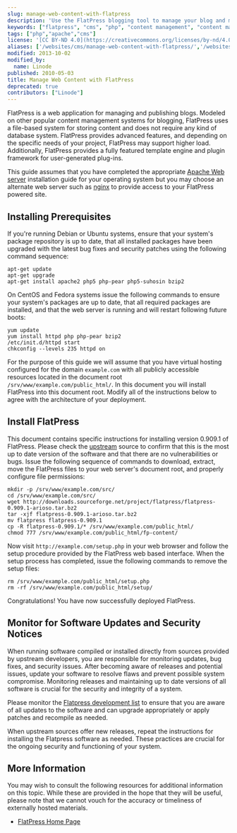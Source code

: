 ```yaml
---
slug: manage-web-content-with-flatpress
description: 'Use the FlatPress blogging tool to manage your blog and manage web content.'
keywords: ["flatpress", "cms", "php", "content management", "content management systems"]
tags: ["php","apache","cms"]
license: '[CC BY-ND 4.0](https://creativecommons.org/licenses/by-nd/4.0)'
aliases: ['/websites/cms/manage-web-content-with-flatpress/','/websites/cms/flatpress/manage-web-content-with-flatpress/','/web-applications/cms-guides/flatpress/']
modified: 2013-10-02
modified_by:
  name: Linode
published: 2010-05-03
title: Manage Web Content with FlatPress
deprecated: true
contributors: ["Linode"]
---
```


FlatPress is a web application for managing and publishing blogs. Modeled on other popular content management systems for blogging, FlatPress uses a file-based system for storing content and does not require any kind of database system. FlatPress provides advanced features, and depending on the specific needs of your project, FlatPress may support higher load. Additionally, FlatPress provides a fully featured template engine and plugin framework for user-generated plug-ins.

This guide assumes that you have completed the appropriate [Apache Web server](/docs/web-servers/apache/) installation guide for your operating system but you may choose an alternate web server such as [nginx](/docs/web-servers/nginx/) to provide access to your FlatPress powered site.

## Installing Prerequisites

If you're running Debian or Ubuntu systems, ensure that your system's package repository is up to date, that all installed packages have been upgraded with the latest bug fixes and security patches using the following command sequence:

    apt-get update
    apt-get upgrade
    apt-get install apache2 php5 php-pear php5-suhosin bzip2

On CentOS and Fedora systems issue the following commands to ensure your system's packages are up to date, that all required packages are installed, and that the web server is running and will restart following future boots:

    yum update
    yum install httpd php php-pear bzip2
    /etc/init.d/httpd start
    chkconfig --levels 235 httpd on

For the purpose of this guide we will assume that you have virtual hosting configured for the domain `example.com` with all publicly accessible resources located in the document root `/srv/www/example.com/public_html/`. In this document you will install FlatPress into this document root. Modify all of the instructions below to agree with the architecture of your deployment.

## Install FlatPress

This document contains specific instructions for installing version 0.909.1 of FlatPress. Please check the [upstream](http://www.flatpress.org/home/) source to confirm that this is the most up to date version of the software and that there are no vulnerabilities or bugs. Issue the following sequence of commands to download, extract, move the FlatPress files to your web server's document root, and properly configure file permissions:

    mkdir -p /srv/www/example.com/src/
    cd /srv/www/example.com/src/
    wget http://downloads.sourceforge.net/project/flatpress/flatpress-0.909.1-arioso.tar.bz2
    tar -xjf flatpress-0.909.1-arioso.tar.bz2
    mv flatpress flatpress-0.909.1
    cp -R flatpress-0.909.1/* /srv/www/example.com/public_html/
    chmod 777 /srv/www/example.com/public_html/fp-content/

Now visit `http://example.com/setup.php` in your web browser and follow the setup procedure provided by the FlatPress web based interface. When the setup process has completed, issue the following commands to remove the setup files:

    rm /srv/www/example.com/public_html/setup.php
    rm -rf /srv/www/example.com/public_html/setup/

Congratulations! You have now successfully deployed FlatPress.

## Monitor for Software Updates and Security Notices

When running software compiled or installed directly from sources provided by upstream developers, you are responsible for monitoring updates, bug fixes, and security issues. After becoming aware of releases and potential issues, update your software to resolve flaws and prevent possible system compromise. Monitoring releases and maintaining up to date versions of all software is crucial for the security and integrity of a system.

Please monitor the [Flatpress development list](https://lists.sourceforge.net/lists/listinfo/flatpress-dev) to ensure that you are aware of all updates to the software and can upgrade appropriately or apply patches and recompile as needed.

When upstream sources offer new releases, repeat the instructions for installing the Flatpress software as needed. These practices are crucial for the ongoing security and functioning of your system.

## More Information

You may wish to consult the following resources for additional information on this topic. While these are provided in the hope that they will be useful, please note that we cannot vouch for the accuracy or timeliness of externally hosted materials.

- [FlatPress Home Page](http://www.flatpress.org/home/)




